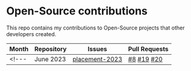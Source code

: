 # Open-Source contributions

This repo contains my contributions to Open-Source projects that other developers created.

| Month      | Repository                                      | Issues                                                   | Pull Requests                                    |
|------------|-------------------------------------------------|----------------------------------------------------------|--------------------------------------------------|
<!--- | June 2023  | [placement-2023](https://github.com/manavgoyal111/placement-2023)  | [#8](https://github.com/manavgoyal111/placement-2023/issues/8) [#19](https://github.com/manavgoyal111/placement-2023/issues/19) [#20](https://github.com/manavgoyal111/placement-2023/issues/20) | [#18](https://github.com/manavgoyal111/placement-2023/pull/18) [#21](https://github.com/manavgoyal111/placement-2023/pull/21) | -->
